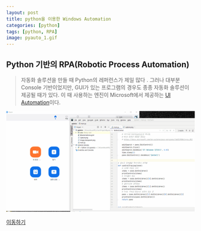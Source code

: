 ```yaml
---
layout: post
title: python을 이용한 Windows Automation 
categories: [python]
tags: [python, RPA]
image: pyauto_1.gif
---
```


## Python 기반의 RPA(Robotic Process Automation)

> 자동화 솔루션을 만들 때 Python의 레퍼런스가 제일 많다 . 그러나 대부분 Console 기반이었지만, GUI가 있는 프로그램의 경우도 종종 자동화 솔루션이 제공될 때가 있다. 이 때 사용하는 엔진이 Microsoft에서 제공하는 [UI Automation](https://docs.microsoft.com/ko-kr/dotnet/framework/ui-automation/ui-automation-overview)이다.



![](/images/pyauto_1.gif)

[이동하기](https://github.com/VintageAppMaker/pyAuto)

